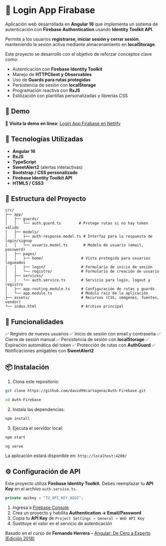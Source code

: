 # 🔐 Login App Firabase

Aplicación web desarrollada en **Angular 16** que implementa un sistema de autenticación con **Firebase Authentication** usando **Identity Toolkit API**.

Permite a los usuarios **registrarse, iniciar sesión y cerrar sesión**, manteniendo la sesión activa mediante almacenamiento en **localStorage**.

Este proyecto se desarrolló con el objetivo de reforzar conceptos clave como:

- Autenticación con **Firebase Identity Toolkit**
- Manejo de **HTTPClient y Observables**
- Uso de **Guards para rutas protegidas**
- Persistencia de sesión con **localStorage**
- Programación reactiva con **RxJS**
- Estilización con plantillas personalizadas y librerías CSS

## 📸 Demo

🔗 **Visita la demo en línea:** [Login App Firabase en Netlify](https://astounding-kitsune-2f7d13.netlify.app)

## 🚀 Tecnologías Utilizadas

- **Angular 16**
- **RxJS**
- **TypeScript**
- **SweetAlert2** (alertas interactivas)
- **Bootstrap / CSS personalizado**
- **Firebase Identity Toolkit API**
- **HTML5 / CSS3**

## 📁 Estructura del Proyecto

```
src/
├── app/
│   ├── guards/
│   │   └── auth.guard.ts        # Protege rutas si no hay token válido
│   ├── models/
│   │   ├── auth-response.model.ts # Interfaz para la respuesta de login/signup
│   │   └── usuario.model.ts       # Modelo de usuario (email, password)
│   ├── pages/
│   │   ├── home/                 # Vista protegida para usuarios logueados
│   │   ├── login/                # Formulario de inicio de sesión
│   │   └── registro/             # Formulario de creación de usuario
│   ├── services/
│   │   └── auth.service.ts       # Servicio para login, logout y registro
│   ├── app-routing.module.ts     # Configuración de rutas y guards
│   └── app.module.ts             # Módulo raíz de la aplicación
├── assets/                       # Recursos (CSS, imágenes, fuentes, vendor)
└── index.html                    # Archivo principal
```

## 🔑 Funcionalidades

✅ Registro de nuevos usuarios
✅ Inicio de sesión con email y contraseña
✅ Cierre de sesión manual
✅ Persistencia de sesión con **localStorage**
✅ Expiración automática del token
✅ Protección de rutas con **AuthGuard**
✅ Notificaciones amigables con **SweetAlert2**

## 📦 Instalación

1. Clona este repositorio:

```bash
git clone https://github.com/david99cartagena/Auth-Firebase.git
```

```bash
cd Auth-Firebase
```

2. Instala las dependencias:

```bash
npm install
```

3. Ejecuta el servidor local:

```bash
npm start
```

```bash
ng serve
```

La aplicación estará disponible en: `http://localhost:4200/`

## ⚙️ Configuración de API

Este proyecto utiliza **Firebase Identity Toolkit.**
Debes reemplazar tu **API Key** en el archivo `auth.service.ts.`

```ts
private apikey = "TU_API_KEY_AQUI";
```

1. Ingresa a [Firebase Console](https://console.firebase.google.com/)
2. Crea un proyecto y habilita **Authentication → Email/Password**
3. Copia tu **API Key** de `Project Settings → General → Web API Key`
4. Sustituye el valor en el servicio de autenticación

Basado en el curso de **Fernando Herrera** – [Angular: De Cero a Experto (Edición 2018)](https://www.udemy.com/course/angular-2-fernando-herrera/)

